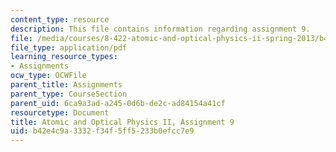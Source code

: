 ```yaml
---
content_type: resource
description: This file contains information regarding assignment 9.
file: /media/courses/8-422-atomic-and-optical-physics-ii-spring-2013/b42e4c9a3332f34f5ff5233b0efcc7e9_MIT8_422S13_hw9.pdf
file_type: application/pdf
learning_resource_types:
- Assignments
ocw_type: OCWFile
parent_title: Assignments
parent_type: CourseSection
parent_uid: 6ca9a3ad-a245-0d6b-de2c-ad84154a41cf
resourcetype: Document
title: Atomic and Optical Physics II, Assignment 9
uid: b42e4c9a-3332-f34f-5ff5-233b0efcc7e9
---
```

